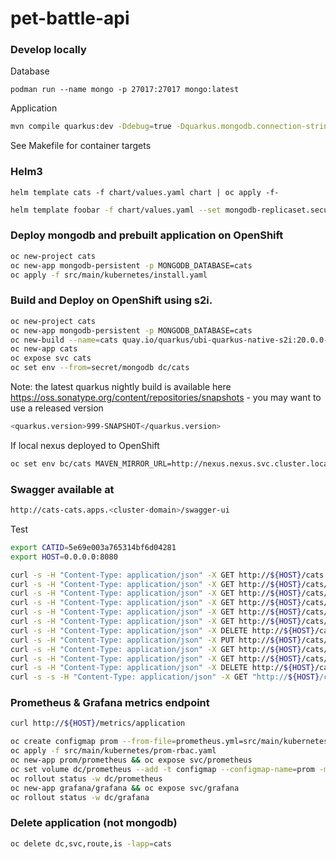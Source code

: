# pet-battle-api

### Develop locally

Database
```
podman run --name mongo -p 27017:27017 mongo:latest
```

Application
```bash
mvn compile quarkus:dev -Ddebug=true -Dquarkus.mongodb.connection-string=mongodb://localhost:27017
```

See Makefile for container targets

### Helm3

```
helm template cats -f chart/values.yaml chart | oc apply -f-
```

```bash
helm template foobar -f chart/values.yaml --set mongodb-replicaset.securityContext.fsGroup=1000580000 --set mongodb-replicaset.securityContext.runAsUser=1000580000 --set mongodb-replicaset.persistentVolume.storageClass=gp2 --set mongodb-replicaset.persistentVolume.size=1Gi chart | oc apply -f-
```


### Deploy mongodb and prebuilt application on OpenShift
```bash
oc new-project cats
oc new-app mongodb-persistent -p MONGODB_DATABASE=cats
oc apply -f src/main/kubernetes/install.yaml
```

### Build and Deploy on OpenShift using s2i.
```bash
oc new-project cats
oc new-app mongodb-persistent -p MONGODB_DATABASE=cats
oc new-build --name=cats quay.io/quarkus/ubi-quarkus-native-s2i:20.0.0-java8~https://github.com/eformat/pet-battle-api
oc new-app cats
oc expose svc cats
oc set env --from=secret/mongodb dc/cats
```

Note: the latest quarkus nightly build is available here https://oss.sonatype.org/content/repositories/snapshots - you may want to use a released version
```bash
<quarkus.version>999-SNAPSHOT</quarkus.version>
```

If local nexus deployed to OpenShift
```bash
oc set env bc/cats MAVEN_MIRROR_URL=http://nexus.nexus.svc.cluster.local:8081/repository/maven-public/
```

### Swagger available at
```bash
http://cats-cats.apps.<cluster-domain>/swagger-ui
```

Test
```bash
export CATID=5e69e003a765314bf6d04281
export HOST=0.0.0.0:8080

curl -s -H "Content-Type: application/json" -X GET http://${HOST}/cats | jq .
curl -s -H "Content-Type: application/json" -X GET http://${HOST}/cats/ids | jq .
curl -s -H "Content-Type: application/json" -X GET http://${HOST}/cats/count | jq .
curl -s -H "Content-Type: application/json" -X GET http://${HOST}/cats/${CATID} | jq .
curl -s -H "Content-Type: application/json" -X GET http://${HOST}/cats/${CATID} | jq ".id"
curl -s -H "Content-Type: application/json" -X GET http://${HOST}/cats/${CATID} | jq ".count"
curl -s -H "Content-Type: application/json" -X DELETE http://${HOST}/cats/${CATID}
curl -s -H "Content-Type: application/json" -X PUT http://${HOST}/cats/${CATID}
curl -s -H "Content-Type: application/json" -X GET http://${HOST}/cats/${CATID} | jq ".image" | sed -e 's|"||g' | base64 -d > ~/Pictures/foo.png
curl -s -H "Content-Type: application/json" -X GET http://${HOST}/cats/topcats | jq ".[].count"
curl -s -H "Content-Type: application/json" -X DELETE http://${HOST}/cats/kittykiller
curl -s -s -H "Content-Type: application/json" -X GET "http://${HOST}/cats/datatable?draw=1&start=0&length=10&search\[value\]=" | jq
```

### Prometheus & Grafana metrics endpoint
```bash
curl http://${HOST}/metrics/application
```

```bash
oc create configmap prom --from-file=prometheus.yml=src/main/kubernetes/prometheus.yml
oc apply -f src/main/kubernetes/prom-rbac.yaml
oc new-app prom/prometheus && oc expose svc/prometheus
oc set volume dc/prometheus --add -t configmap --configmap-name=prom -m /etc/prometheus/prometheus.yml --sub-path=prometheus.yml
oc rollout status -w dc/prometheus
oc new-app grafana/grafana && oc expose svc/grafana
oc rollout status -w dc/grafana
```

### Delete application (not mongodb)
```bash
oc delete dc,svc,route,is -lapp=cats
```

